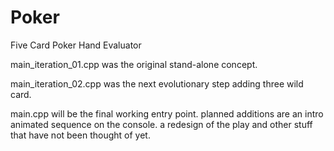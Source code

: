 # Poker

Five Card Poker Hand Evaluator

main_iteration_01.cpp was the original stand-alone concept.

main_iteration_02.cpp was the next evolutionary step adding three wild card.

main.cpp will be the final working entry point.
planned additions are an intro animated sequence on the console.
a redesign of the play and other stuff that have not been thought of yet.
